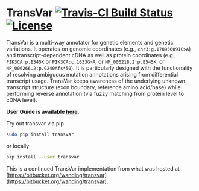 
# TransVar [![Travis-CI Build Status](https://travis-ci.org/zwdzwd/transvar.svg?branch=master)](https://travis-ci.org/zwdzwd/biscuit) [![License](http://img.shields.io/:license-mit-blue.svg)](http://doge.mit-license.org)

TransVar is a multi-way annotator for genetic elements and genetic variations. It operates on genomic coordinates (e.g., `chr3:g.178936091G>A`) and transcript-dependent cDNA as well as protein coordinates (e.g., `PIK3CA:p.E545K` or `PIK3CA:c.1633G>A`, or `NM_006218.2:p.E545K`, or `NP_006266.2:p.G240Afs*50`). It is particularly designed with the functionality of resolving ambiguous mutation annotations arising from differential transcript usage. TransVar keeps awareness of the underlying unknown transcript structure (exon boundary, reference amino acid/base) while performing reverse annotation (via fuzzy matching from protein level to cDNA level).

**User Guide is available [here](http://transvar.readthedocs.org/en/latest/).**

Try out transvar via pip

```bash
sudo pip install transvar
```
or locally
```bash
pip install --user transvar
```

This is a continued TransVar implementation from what was hosted at [https://bitbucket.org/wanding/transvar](https://bitbucket.org/wanding/transvar).
